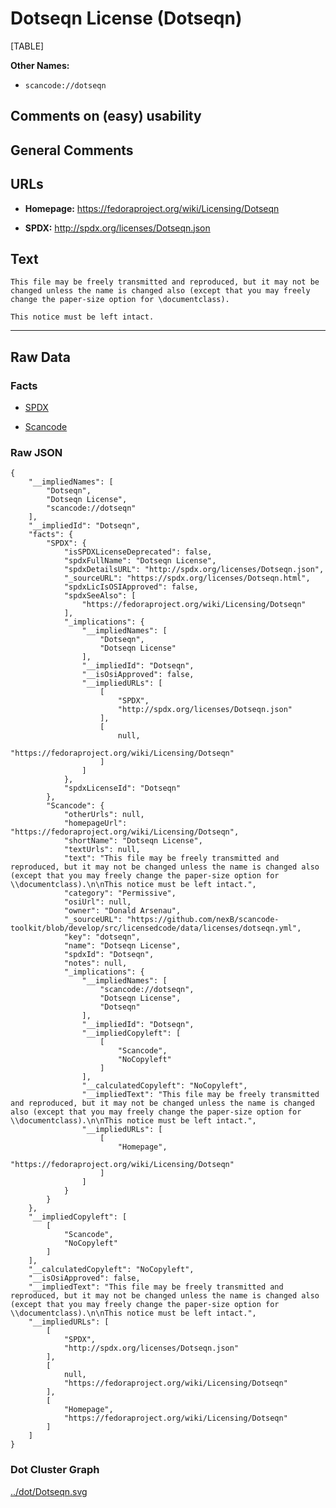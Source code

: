 Dotseqn License (Dotseqn)
=========================

[TABLE]

**Other Names:**

-   `scancode://dotseqn`

Comments on (easy) usability
----------------------------

General Comments
----------------

URLs
----

-   **Homepage:** https://fedoraproject.org/wiki/Licensing/Dotseqn

-   **SPDX:** http://spdx.org/licenses/Dotseqn.json

Text
----

    This file may be freely transmitted and reproduced, but it may not be changed unless the name is changed also (except that you may freely change the paper-size option for \documentclass).

    This notice must be left intact.

------------------------------------------------------------------------

Raw Data
--------

### Facts

-   [SPDX](https://spdx.org/licenses/Dotseqn.html "SPDX")

-   [Scancode](https://github.com/nexB/scancode-toolkit/blob/develop/src/licensedcode/data/licenses/dotseqn.yml "Scancode")

### Raw JSON

    {
        "__impliedNames": [
            "Dotseqn",
            "Dotseqn License",
            "scancode://dotseqn"
        ],
        "__impliedId": "Dotseqn",
        "facts": {
            "SPDX": {
                "isSPDXLicenseDeprecated": false,
                "spdxFullName": "Dotseqn License",
                "spdxDetailsURL": "http://spdx.org/licenses/Dotseqn.json",
                "_sourceURL": "https://spdx.org/licenses/Dotseqn.html",
                "spdxLicIsOSIApproved": false,
                "spdxSeeAlso": [
                    "https://fedoraproject.org/wiki/Licensing/Dotseqn"
                ],
                "_implications": {
                    "__impliedNames": [
                        "Dotseqn",
                        "Dotseqn License"
                    ],
                    "__impliedId": "Dotseqn",
                    "__isOsiApproved": false,
                    "__impliedURLs": [
                        [
                            "SPDX",
                            "http://spdx.org/licenses/Dotseqn.json"
                        ],
                        [
                            null,
                            "https://fedoraproject.org/wiki/Licensing/Dotseqn"
                        ]
                    ]
                },
                "spdxLicenseId": "Dotseqn"
            },
            "Scancode": {
                "otherUrls": null,
                "homepageUrl": "https://fedoraproject.org/wiki/Licensing/Dotseqn",
                "shortName": "Dotseqn License",
                "textUrls": null,
                "text": "This file may be freely transmitted and reproduced, but it may not be changed unless the name is changed also (except that you may freely change the paper-size option for \\documentclass).\n\nThis notice must be left intact.",
                "category": "Permissive",
                "osiUrl": null,
                "owner": "Donald Arsenau",
                "_sourceURL": "https://github.com/nexB/scancode-toolkit/blob/develop/src/licensedcode/data/licenses/dotseqn.yml",
                "key": "dotseqn",
                "name": "Dotseqn License",
                "spdxId": "Dotseqn",
                "notes": null,
                "_implications": {
                    "__impliedNames": [
                        "scancode://dotseqn",
                        "Dotseqn License",
                        "Dotseqn"
                    ],
                    "__impliedId": "Dotseqn",
                    "__impliedCopyleft": [
                        [
                            "Scancode",
                            "NoCopyleft"
                        ]
                    ],
                    "__calculatedCopyleft": "NoCopyleft",
                    "__impliedText": "This file may be freely transmitted and reproduced, but it may not be changed unless the name is changed also (except that you may freely change the paper-size option for \\documentclass).\n\nThis notice must be left intact.",
                    "__impliedURLs": [
                        [
                            "Homepage",
                            "https://fedoraproject.org/wiki/Licensing/Dotseqn"
                        ]
                    ]
                }
            }
        },
        "__impliedCopyleft": [
            [
                "Scancode",
                "NoCopyleft"
            ]
        ],
        "__calculatedCopyleft": "NoCopyleft",
        "__isOsiApproved": false,
        "__impliedText": "This file may be freely transmitted and reproduced, but it may not be changed unless the name is changed also (except that you may freely change the paper-size option for \\documentclass).\n\nThis notice must be left intact.",
        "__impliedURLs": [
            [
                "SPDX",
                "http://spdx.org/licenses/Dotseqn.json"
            ],
            [
                null,
                "https://fedoraproject.org/wiki/Licensing/Dotseqn"
            ],
            [
                "Homepage",
                "https://fedoraproject.org/wiki/Licensing/Dotseqn"
            ]
        ]
    }

### Dot Cluster Graph

[../dot/Dotseqn.svg](../dot/Dotseqn.svg "../dot/Dotseqn.svg")